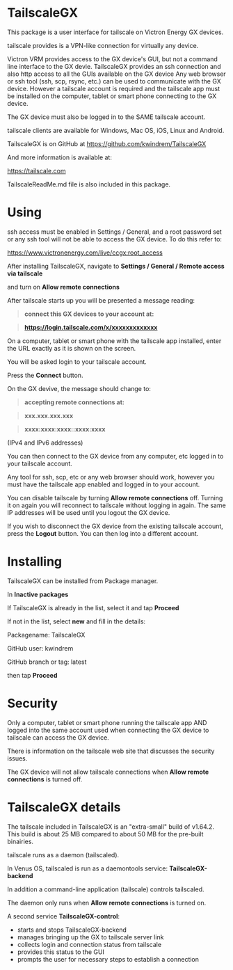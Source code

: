 # TailscaleGX

This package is a user interface for tailscale on Victron Energy GX devices.

tailscale provides is a VPN-like connection for virtually any device.

Victron VRM provides access to the GX device's GUI,
but not a command line interface to the GX devie.
TailscaleGX provides an ssh connection and also http access to all the GUIs available on the GX device
Any web browser or ssh tool (ssh, scp, rsync, etc.) can be used to communicate with the GX device.
However a tailscale account is required and the tailscale app must be installed on the computer,
tablet or smart phone connecting to the GX device.

The GX device must also be logged in to the SAME tailscale account.

tailscale clients are available for Windows, Mac OS, iOS, Linux and Android.

TailscaleGX is on GitHub at https://github.com/kwindrem/TailscaleGX

And more information is available at:

https://tailscale.com

TailscaleReadMe.md file is also included in this package.


# Using

ssh access must be enabled in Settings / General, and a root password set
or any ssh tool will not be able to access the GX device.
To do this refer to:

https://www.victronenergy.com/live/ccgx:root_access

After installing TailscaleGX,
navigate to __Settings / General / Remote access via tailscale__

and turn on __Allow remote connections__

After tailscale starts up you will be presented a message reading:

>__connect this GX devices to your account at:__

>__https://login.tailscale.com/x/xxxxxxxxxxxxx__

On a computer, tablet or smart phone with the tailscale app installed,
enter the URL exactly as it is shown on the screen.

You will be asked login to your tailscale account.

Press the __Connect__ button.

On the GX devive, the message should change to:

>__accepting remote connections at:__

>__xxx.xxx.xxx.xxx__

>__xxxx:xxxx:xxxx::xxxx:xxxx__

(IPv4 and IPv6 addresses)

You can then connect to the GX device from any computer, etc logged in to your tailscale account. 

Any tool for ssh, scp, etc or any web browser should work,
however you must have the tailscale app enabled and logged in to your account.

You can disable tailscale by turning __Allow remote connections__ off. 
Turning it on again you will reconnect to tailscale without logging in again.
The same IP addresses will be used until you logout the GX device.

If you wish to disconnect the GX device from the existing tailscale account,
press the __Logout__ button. You can then log into a different account.

# Installing

TailscaleGX can be installed from Package manager.

In __Inactive packages__

If TailscaleGX is already in the list, select it and tap __Proceed__

If not in the list, select __new__ and fill in the details:

Packagename: TailscaleGX

GitHub user: kwindrem

GitHub branch or tag: latest

then tap __Proceed__

# Security

Only a computer, tablet or smart phone running the tailscale app
AND logged into the same account used when connecting the GX device
to tailscale can access the GX device.

There is information on the tailscale web site that discusses the security issues.

The GX device will not allow tailscale connections
when __Allow remote connections__ is turned off.

# TailscaleGX details

The tailscale included in TailscaleGX is an "extra-small" build of v1.64.2.
This build is about 25 MB compared to about 50 MB for the pre-built binairies.

tailscale runs as a daemon (tailscaled). 

In Venus OS, tailscaled is run as a daemontools service: __TailscaleGX-backend__

In addition a command-line application (tailscale) controls tailscaled.

The daemon only runs when __Allow remote connections__ is turned on.

A second service __TailscaleGX-control__:

- starts and stops TailscaleGX-backend
- manages bringing up the GX to tailscale server link
- collects login and connection status from tailscale
- provides this status to the GUI
- prompts the user for necessary steps to establish a connection

